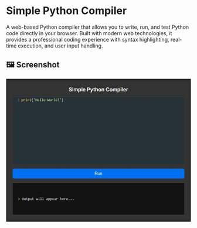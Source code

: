# Simple Python Compiler

A web-based Python compiler that allows you to write, run, and test Python code directly in your browser. Built with modern web technologies, it provides a professional coding experience with syntax highlighting, real-time execution, and user input handling.

## 🖼️ Screenshot

![Simple Python Compiler Screenshot](Screenshot.jpg)


